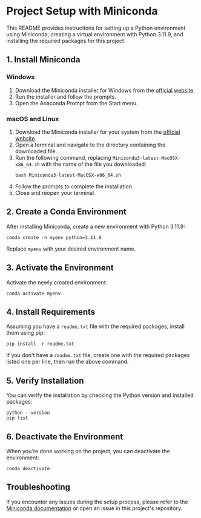 # Project Setup with Miniconda

This README provides instructions for setting up a Python environment using Miniconda, creating a virtual environment with Python 3.11.9, and installing the required packages for this project.

## 1. Install Miniconda

### Windows

1. Download the Miniconda installer for Windows from the [official website](https://docs.conda.io/en/latest/miniconda.html).
2. Run the installer and follow the prompts.
3. Open the Anaconda Prompt from the Start menu.

### macOS and Linux

1. Download the Miniconda installer for your system from the [official website](https://docs.conda.io/en/latest/miniconda.html).
2. Open a terminal and navigate to the directory containing the downloaded file.
3. Run the following command, replacing `Miniconda3-latest-MacOSX-x86_64.sh` with the name of the file you downloaded:
   ```
   bash Miniconda3-latest-MacOSX-x86_64.sh
   ```
4. Follow the prompts to complete the installation.
5. Close and reopen your terminal.

## 2. Create a Conda Environment

After installing Miniconda, create a new environment with Python 3.11.9:

```
conda create -n myenv python=3.11.9
```

Replace `myenv` with your desired environment name.

## 3. Activate the Environment

Activate the newly created environment:

```
conda activate myenv
```

## 4. Install Requirements

Assuming you have a `readme.txt` file with the required packages, install them using pip:

```
pip install -r readme.txt
```

If you don't have a `readme.txt` file, create one with the required packages listed one per line, then run the above command.

## 5. Verify Installation

You can verify the installation by checking the Python version and installed packages:

```
python --version
pip list
```

## 6. Deactivate the Environment

When you're done working on the project, you can deactivate the environment:

```
conda deactivate
```

## Troubleshooting

If you encounter any issues during the setup process, please refer to the [Miniconda documentation](https://docs.conda.io/en/latest/miniconda.html) or open an issue in this project's repository.

